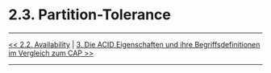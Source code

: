 # 2.3. Partition-Tolerance


***
[<< 2.2. Availability](2_2_Availability.md) | [3. Die ACID Eigenschaften und ihre Begriffsdefinitionen im Vergleich zum CAP >>](3_Die_ACID_Eigenschaften_und_ihre_Begriffsdefinitionen_im_Vergleich_zum_CAP.md)
***
